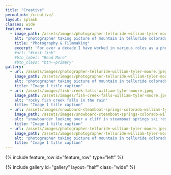 ```yaml
---
title: "Creative"
permalink: /creative/
layout: splash
classes: wide
feature_row:
  - image_path: /assets/images/photographer-telluride-william-tyler-moore.jpeg
    alt: "photographer taking picture of mountain in telluride colorado"
    title: "Photography & Filmmaking"
    excerpt: 'For over a decade I have worked in various roles as a photographer and videographer, creating engaging content to help businesses and brands connect with customers. My favorite projects have been capturing outdoor adventures and action sports such as skiing and mountain biking for ski and bike shops, action sports films, and product manufacturers.  I am also a FAA certified drone pilot, which has enabled me to bring unique perspectives to my work. My goal is to create art that tells a story and will inspire others to go out into nature and have an adventure of their own. '
    #url: "#test-link"
    #btn_label: "Read More"
    #btn_class: "btn--primary"
gallery:
  - url: /assets/images/photographer-telluride-william-tyler-moore.jpeg
    image_path: /assets/images/photographer-telluride-william-tyler-moore.jpeg
    alt: "photographer taking picture of mountain in telluride colorado"
    title: "Image 1 title caption"
  - url: /assets/images/fish-creek-falls-william-tyler-moore.jpeg
    image_path: /assets/images/fish-creek-falls-william-tyler-moore.jpeg
    alt: "rocky fish creek falls in the rain"
    title: "Image 1 title caption"
  - url: /assets/images/snowboard-steamboat-springs-colorado-william-tyler-moore.jpeg
    image_path: /assets/images/snowboard-steamboat-springs-colorado-william-tyler-moore.jpeg
    alt: "snowboarder looking over a cliff in steamboat springs ski resort"
    title: "Image 1 title caption"
  - url: /assets/images/photographer-telluride-william-tyler-moore.jpeg
    image_path: /assets/images/photographer-telluride-william-tyler-moore.jpeg
    alt: "photographer taking picture of mountain in telluride colorado"
    title: "Image 1 title caption"  
---
```


{% include feature_row id="feature_row" type="left" %}

{% include gallery id="gallery" layout="half" class="wide" %}
